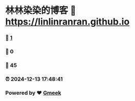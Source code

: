 # 林林染染的博客 :link: https://linlinranran.github.io 
### :page_facing_up: [1](https://linlinranran.github.io/tag.html) 
### :speech_balloon: 0 
### :hibiscus: 45 
### :alarm_clock: 2024-12-13 17:48:41 
### Powered by :heart: [Gmeek](https://github.com/Meekdai/Gmeek)
